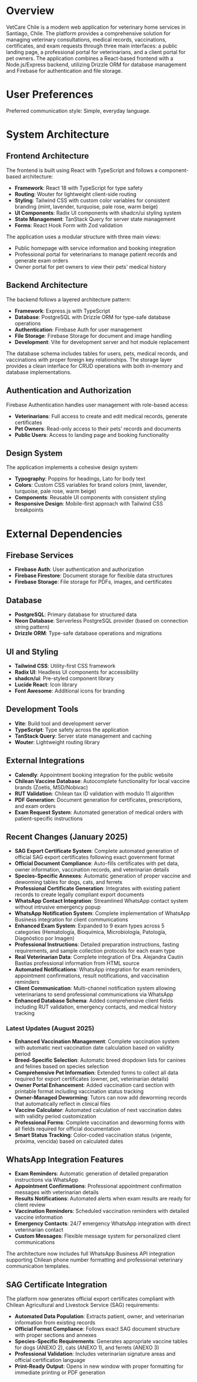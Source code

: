 # Overview

VetCare Chile is a modern web application for veterinary home services in Santiago, Chile. The platform provides a comprehensive solution for managing veterinary consultations, medical records, vaccinations, certificates, and exam requests through three main interfaces: a public landing page, a professional portal for veterinarians, and a client portal for pet owners. The application combines a React-based frontend with a Node.js/Express backend, utilizing Drizzle ORM for database management and Firebase for authentication and file storage.

# User Preferences

Preferred communication style: Simple, everyday language.

# System Architecture

## Frontend Architecture

The frontend is built using React with TypeScript and follows a component-based architecture:

- **Framework**: React 18 with TypeScript for type safety
- **Routing**: Wouter for lightweight client-side routing
- **Styling**: Tailwind CSS with custom color variables for consistent branding (mint, lavender, turquoise, pale rose, warm beige)
- **UI Components**: Radix UI components with shadcn/ui styling system
- **State Management**: TanStack Query for server state management
- **Forms**: React Hook Form with Zod validation

The application uses a modular structure with three main views:
- Public homepage with service information and booking integration
- Professional portal for veterinarians to manage patient records and generate exam orders
- Owner portal for pet owners to view their pets' medical history

## Backend Architecture

The backend follows a layered architecture pattern:

- **Framework**: Express.js with TypeScript
- **Database**: PostgreSQL with Drizzle ORM for type-safe database operations
- **Authentication**: Firebase Auth for user management
- **File Storage**: Firebase Storage for document and image handling
- **Development**: Vite for development server and hot module replacement

The database schema includes tables for users, pets, medical records, and vaccinations with proper foreign key relationships. The storage layer provides a clean interface for CRUD operations with both in-memory and database implementations.

## Authentication and Authorization

Firebase Authentication handles user management with role-based access:
- **Veterinarians**: Full access to create and edit medical records, generate certificates
- **Pet Owners**: Read-only access to their pets' records and documents
- **Public Users**: Access to landing page and booking functionality

## Design System

The application implements a cohesive design system:
- **Typography**: Poppins for headings, Lato for body text
- **Colors**: Custom CSS variables for brand colors (mint, lavender, turquoise, pale rose, warm beige)
- **Components**: Reusable UI components with consistent styling
- **Responsive Design**: Mobile-first approach with Tailwind CSS breakpoints

# External Dependencies

## Firebase Services

- **Firebase Auth**: User authentication and authorization
- **Firebase Firestore**: Document storage for flexible data structures
- **Firebase Storage**: File storage for PDFs, images, and certificates

## Database

- **PostgreSQL**: Primary database for structured data
- **Neon Database**: Serverless PostgreSQL provider (based on connection string pattern)
- **Drizzle ORM**: Type-safe database operations and migrations

## UI and Styling

- **Tailwind CSS**: Utility-first CSS framework
- **Radix UI**: Headless UI components for accessibility
- **shadcn/ui**: Pre-styled component library
- **Lucide React**: Icon library
- **Font Awesome**: Additional icons for branding

## Development Tools

- **Vite**: Build tool and development server
- **TypeScript**: Type safety across the application
- **TanStack Query**: Server state management and caching
- **Wouter**: Lightweight routing library

## External Integrations

- **Calendly**: Appointment booking integration for the public website
- **Chilean Vaccine Database**: Autocomplete functionality for local vaccine brands (Zoetis, MSD/Nobivac)
- **RUT Validation**: Chilean tax ID validation with modulo 11 algorithm
- **PDF Generation**: Document generation for certificates, prescriptions, and exam orders
- **Exam Request System**: Automated generation of medical orders with patient-specific instructions

## Recent Changes (January 2025)

- **SAG Export Certificate System**: Complete automated generation of official SAG export certificates following exact government format
- **Official Document Compliance**: Auto-fills certificates with pet data, owner information, vaccination records, and veterinarian details
- **Species-Specific Annexes**: Automatic generation of proper vaccine and deworming tables for dogs, cats, and ferrets
- **Professional Certificate Generation**: Integrates with existing patient records to create legally compliant export documents
- **WhatsApp Contact Integration**: Streamlined WhatsApp contact system without intrusive emergency popup
- **WhatsApp Notification System**: Complete implementation of WhatsApp Business integration for client communications
- **Enhanced Exam System**: Expanded to 9 exam types across 5 categories (Hematología, Bioquímica, Microbiología, Patología, Diagnóstico por Imagen)
- **Professional Instructions**: Detailed preparation instructions, fasting requirements, and sample collection protocols for each exam type
- **Real Veterinarian Data**: Complete integration of Dra. Alejandra Cautín Bastías professional information from HTML source
- **Automated Notifications**: WhatsApp integration for exam reminders, appointment confirmations, result notifications, and vaccination reminders
- **Client Communication**: Multi-channel notification system allowing veterinarians to send professional communications via WhatsApp
- **Enhanced Database Schema**: Added comprehensive client fields including RUT validation, emergency contacts, and medical history tracking

### Latest Updates (August 2025)

- **Enhanced Vaccination Management**: Complete vaccination system with automatic next vaccination date calculation based on validity period
- **Breed-Specific Selection**: Automatic breed dropdown lists for canines and felines based on species selection
- **Comprehensive Pet Information**: Extended forms to collect all data required for export certificates (owner, pet, veterinarian details)
- **Owner Portal Enhancement**: Added vaccination card section with printable format including vaccination status tracking
- **Owner-Managed Deworming**: Tutors can now add deworming records that automatically reflect in clinical files
- **Vaccine Calculator**: Automated calculation of next vaccination dates with validity period customization
- **Professional Forms**: Complete vaccination and deworming forms with all fields required for official documentation
- **Smart Status Tracking**: Color-coded vaccination status (vigente, próxima, vencida) based on calculated dates

## WhatsApp Integration Features

- **Exam Reminders**: Automatic generation of detailed preparation instructions via WhatsApp
- **Appointment Confirmations**: Professional appointment confirmation messages with veterinarian details
- **Results Notifications**: Automated alerts when exam results are ready for client review
- **Vaccination Reminders**: Scheduled vaccination reminders with detailed vaccine information
- **Emergency Contacts**: 24/7 emergency WhatsApp integration with direct veterinarian contact
- **Custom Messages**: Flexible message system for personalized client communications

The architecture now includes full WhatsApp Business API integration supporting Chilean phone number formatting and professional veterinary communication templates.

## SAG Certificate Integration

The platform now generates official export certificates compliant with Chilean Agricultural and Livestock Service (SAG) requirements:

- **Automated Data Population**: Extracts patient, owner, and veterinarian information from existing records
- **Official Format Compliance**: Follows exact SAG document structure with proper sections and annexes
- **Species-Specific Requirements**: Generates appropriate vaccine tables for dogs (ANEXO 2), cats (ANEXO 1), and ferrets (ANEXO 3)
- **Professional Validation**: Includes veterinarian signature areas and official certification language
- **Print-Ready Output**: Opens in new window with proper formatting for immediate printing or PDF generation